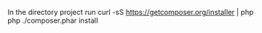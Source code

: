 In the directory project run
curl -sS https://getcomposer.org/installer | php
php ./composer.phar install
